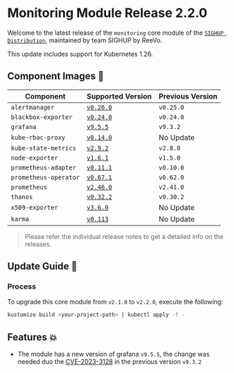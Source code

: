 # Monitoring Module Release 2.2.0

Welcome to the latest release of the `monitoring` core module of the [`SIGHUP Distribution`](https://github.com/sighupio/fury-distribution), maintained by team SIGHUP by ReeVo.

This update includes support for Kubernetes 1.26.

## Component Images 🚢

| Component             | Supported Version                                                                            | Previous Version |
| --------------------- | -------------------------------------------------------------------------------------------- | ---------------- |
| `alertmanager`        | [`v0.26.0`](https://github.com/prometheus/alertmanager/releases/tag/v0.26.0)                 | `v0.25.0`       |
| `blackbox-exporter`   | [`v0.24.0`](https://github.com/prometheus/blackbox_exporter/releases/tag/v0.23.0)            | `v0.24.0`       |
| `grafana`             | [`v9.5.5`](https://github.com/grafana/grafana/releases/tag/v9.5.5)                           | `v9.3.2`         |
| `kube-rbac-proxy`     | [`v0.14.0`](https://github.com/brancz/kube-rbac-proxy/releases/tag/v0.14.0)                  | No Update        |
| `kube-state-metrics`  | [`v2.9.2`](https://github.com/kubernetes/kube-state-metrics/releases/tag/v2.9.2)             | `v2.8.0`     |
| `node-exporter`       | [`v1.6.1`](https://github.com/prometheus/node_exporter/releases/tag/v1.6.1)                  | `v1.5.0`        |
| `prometheus-adapter`  | [`v0.11.1`](https://github.com/kubernetes-sigs/prometheus-adapter/releases/tag/v0.11.1)      | `v0.10.0`        |
| `prometheus-operator` | [`v0.67.1`](https://github.com/prometheus-operator/prometheus-operator/releases/tag/v0.67.1) | `v0.62.0`        |
| `prometheus`          | [`v2.46.0`](https://github.com/prometheus/prometheus/releases/tag/v2.41.0)                   | `v2.41.0`        |
| `thanos`              | [`v0.32.2`](https://github.com/thanos-io/thanos/releases/tag/v0.30.2)                        | `v0.30.2`       |
| `x509-exporter`       | [`v3.6.0`](https://github.com/enix/x509-certificate-exporter/releases/tag/v3.2.0)            | No Update        |
| `karma`               | [`v0.113`](https://github.com/prymitive/karma/releases/tag/v0.113)                           | No Update        |

> Please refer the individual release notes to get a detailed info on the releases.

## Update Guide 🦮

### Process

To upgrade this core module from `v2.1.0` to `v2.2.0`, execute the following:

```bash
kustomize build <your-project-path> | kubectl apply -f -
```

## Features 💥

- The module has a new version of grafana `v9.5.5`, the change was needed duo the [CVE-2023-3128](https://github.com/prometheus-operator/kube-prometheus/issues/2147) in the previous version `v9.3.2`